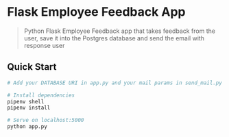 # Flask Employee Feedback App

> Python Flask Employee Feedback app that takes feedback from the user, save it into the Postgres database and send the email with response user

## Quick Start

```bash
# Add your DATABASE URI in app.py and your mail params in send_mail.py

# Install dependencies
pipenv shell
pipenv install

# Serve on localhost:5000
python app.py
```

